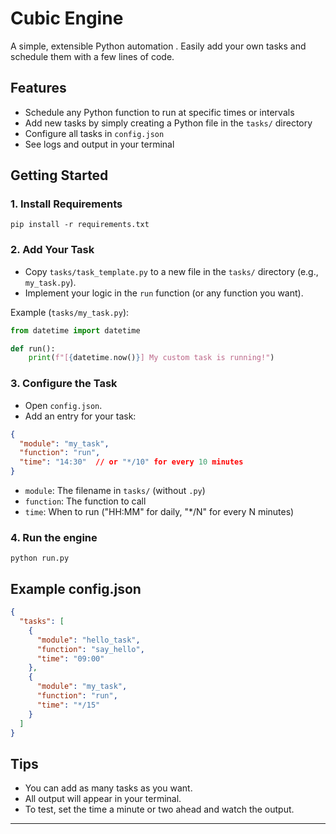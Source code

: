 # Cubic Engine

A simple, extensible Python automation . Easily add your own tasks and schedule them with a few lines of code.

## Features
- Schedule any Python function to run at specific times or intervals
- Add new tasks by simply creating a Python file in the `tasks/` directory
- Configure all tasks in `config.json`
- See logs and output in your terminal

## Getting Started

### 1. Install Requirements
```
pip install -r requirements.txt
```

### 2. Add Your Task
- Copy `tasks/task_template.py` to a new file in the `tasks/` directory (e.g., `my_task.py`).
- Implement your logic in the `run` function (or any function you want).

Example (`tasks/my_task.py`):
```python
from datetime import datetime

def run():
    print(f"[{datetime.now()}] My custom task is running!")
```

### 3. Configure the Task
- Open `config.json`.
- Add an entry for your task:
```json
{
  "module": "my_task",
  "function": "run",
  "time": "14:30"  // or "*/10" for every 10 minutes
}
```
- `module`: The filename in `tasks/` (without `.py`)
- `function`: The function to call
- `time`: When to run ("HH:MM" for daily, "*/N" for every N minutes)

### 4. Run the engine
```
python run.py
```

## Example config.json
```json
{
  "tasks": [
    {
      "module": "hello_task",
      "function": "say_hello",
      "time": "09:00"
    },
    {
      "module": "my_task",
      "function": "run",
      "time": "*/15"
    }
  ]
}
```

## Tips
- You can add as many tasks as you want.
- All output will appear in your terminal.
- To test, set the time a minute or two ahead and watch the output.

---
